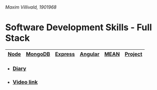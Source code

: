 ###### Maxim Villivald, 1901968

# Software Development Skills - Full Stack

| [Node](https://github.com/villivald/Software-Development-Skills-Full-Stack/tree/main/Coursework/Node)  | [MongoDB](https://github.com/villivald/Software-Development-Skills-Full-Stack/tree/main/Coursework/MongoDB) | [Express](https://github.com/villivald/Software-Development-Skills-Full-Stack/tree/main/Coursework/Express)  |  [Angular](https://github.com/villivald/Software-Development-Skills-Full-Stack/tree/main/Coursework/angular-tour-of-heroes) | [MEAN](https://github.com/villivald/Software-Development-Skills-Full-Stack/tree/main/Coursework/MEAN) | [Project](https://github.com/villivald/Software-Development-Skills-Full-Stack/tree/main/Project)
|---------|---------|---------| ---------| ---------| ---------|


- ### [Diary](https://github.com/villivald/Software-Development-Skills-Full-Stack/tree/main/Diary.md)
- ### [Video link](https://youtu.be/JTjggk4mpbE)
